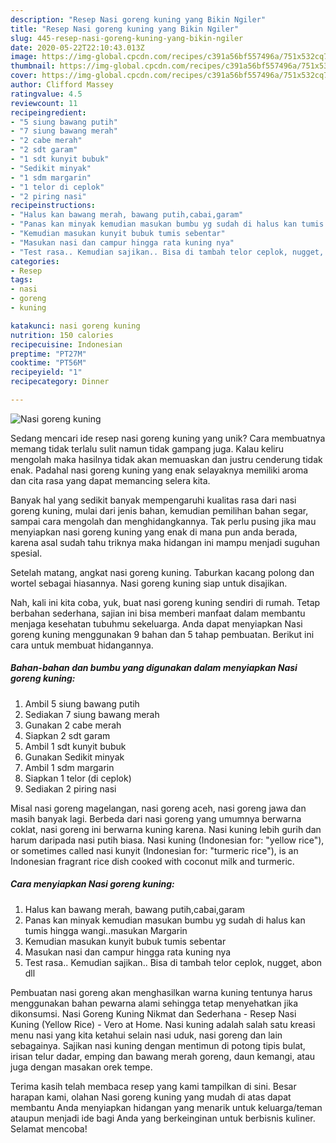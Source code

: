 ```yaml
---
description: "Resep Nasi goreng kuning yang Bikin Ngiler"
title: "Resep Nasi goreng kuning yang Bikin Ngiler"
slug: 445-resep-nasi-goreng-kuning-yang-bikin-ngiler
date: 2020-05-22T22:10:43.013Z
image: https://img-global.cpcdn.com/recipes/c391a56bf557496a/751x532cq70/nasi-goreng-kuning-foto-resep-utama.jpg
thumbnail: https://img-global.cpcdn.com/recipes/c391a56bf557496a/751x532cq70/nasi-goreng-kuning-foto-resep-utama.jpg
cover: https://img-global.cpcdn.com/recipes/c391a56bf557496a/751x532cq70/nasi-goreng-kuning-foto-resep-utama.jpg
author: Clifford Massey
ratingvalue: 4.5
reviewcount: 11
recipeingredient:
- "5 siung bawang putih"
- "7 siung bawang merah"
- "2 cabe merah"
- "2 sdt garam"
- "1 sdt kunyit bubuk"
- "Sedikit minyak"
- "1 sdm margarin"
- "1 telor di ceplok"
- "2 piring nasi"
recipeinstructions:
- "Halus kan bawang merah, bawang putih,cabai,garam"
- "Panas kan minyak kemudian masukan bumbu yg sudah di halus kan tumis hingga wangi..masukan Margarin"
- "Kemudian masukan kunyit bubuk tumis sebentar"
- "Masukan nasi dan campur hingga rata kuning nya"
- "Test rasa.. Kemudian sajikan.. Bisa di tambah telor ceplok, nugget, abon dll"
categories:
- Resep
tags:
- nasi
- goreng
- kuning

katakunci: nasi goreng kuning 
nutrition: 150 calories
recipecuisine: Indonesian
preptime: "PT27M"
cooktime: "PT56M"
recipeyield: "1"
recipecategory: Dinner

---
```



![Nasi goreng kuning](https://img-global.cpcdn.com/recipes/c391a56bf557496a/751x532cq70/nasi-goreng-kuning-foto-resep-utama.jpg)

Sedang mencari ide resep nasi goreng kuning yang unik? Cara membuatnya memang tidak terlalu sulit namun tidak gampang juga. Kalau keliru mengolah maka hasilnya tidak akan memuaskan dan justru cenderung tidak enak. Padahal nasi goreng kuning yang enak selayaknya memiliki aroma dan cita rasa yang dapat memancing selera kita.

Banyak hal yang sedikit banyak mempengaruhi kualitas rasa dari nasi goreng kuning, mulai dari jenis bahan, kemudian pemilihan bahan segar, sampai cara mengolah dan menghidangkannya. Tak perlu pusing jika mau menyiapkan nasi goreng kuning yang enak di mana pun anda berada, karena asal sudah tahu triknya maka hidangan ini mampu menjadi suguhan spesial.

Setelah matang, angkat nasi goreng kuning. Taburkan kacang polong dan wortel sebagai hiasannya. Nasi goreng kuning siap untuk disajikan.


Nah, kali ini kita coba, yuk, buat nasi goreng kuning sendiri di rumah. Tetap berbahan sederhana, sajian ini bisa memberi manfaat dalam membantu menjaga kesehatan tubuhmu sekeluarga. Anda dapat menyiapkan Nasi goreng kuning menggunakan 9 bahan dan 5 tahap pembuatan. Berikut ini cara untuk membuat hidangannya.

<!--inarticleads1-->

##### Bahan-bahan dan bumbu yang digunakan dalam menyiapkan Nasi goreng kuning:

1. Ambil 5 siung bawang putih
1. Sediakan 7 siung bawang merah
1. Gunakan 2 cabe merah
1. Siapkan 2 sdt garam
1. Ambil 1 sdt kunyit bubuk
1. Gunakan Sedikit minyak
1. Ambil 1 sdm margarin
1. Siapkan 1 telor (di ceplok)
1. Sediakan 2 piring nasi


Misal nasi goreng magelangan, nasi goreng aceh, nasi goreng jawa dan masih banyak lagi. Berbeda dari nasi goreng yang umumnya berwarna coklat, nasi goreng ini berwarna kuning karena. Nasi kuning lebih gurih dan harum daripada nasi putih biasa. Nasi kuning (Indonesian for: &#34;yellow rice&#34;), or sometimes called nasi kunyit (Indonesian for: &#34;turmeric rice&#34;), is an Indonesian fragrant rice dish cooked with coconut milk and turmeric. 

<!--inarticleads2-->

##### Cara menyiapkan Nasi goreng kuning:

1. Halus kan bawang merah, bawang putih,cabai,garam
1. Panas kan minyak kemudian masukan bumbu yg sudah di halus kan tumis hingga wangi..masukan Margarin
1. Kemudian masukan kunyit bubuk tumis sebentar
1. Masukan nasi dan campur hingga rata kuning nya
1. Test rasa.. Kemudian sajikan.. Bisa di tambah telor ceplok, nugget, abon dll


Pembuatan nasi goreng akan menghasilkan warna kuning tentunya harus menggunakan bahan pewarna alami sehingga tetap menyehatkan jika dikonsumsi. Nasi Goreng Kuning Nikmat dan Sederhana - Resep Nasi Kuning (Yellow Rice) - Vero at Home. Nasi kuning adalah salah satu kreasi menu nasi yang kita ketahui selain nasi uduk, nasi goreng dan lain sebagainya. Sajikan nasi kuning dengan mentimun di potong tipis bulat, irisan telur dadar, emping dan bawang merah goreng, daun kemangi, atau juga dengan masakan orek tempe. 

Terima kasih telah membaca resep yang kami tampilkan di sini. Besar harapan kami, olahan Nasi goreng kuning yang mudah di atas dapat membantu Anda menyiapkan hidangan yang menarik untuk keluarga/teman ataupun menjadi ide bagi Anda yang berkeinginan untuk berbisnis kuliner. Selamat mencoba!
